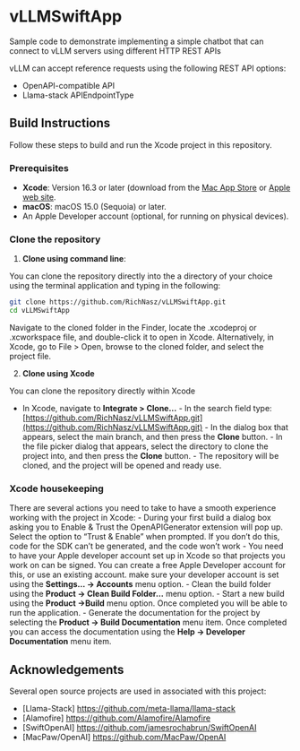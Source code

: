 # vLLMSwiftApp
Sample code to demonstrate implementing a simple chatbot that can connect to vLLM servers using different HTTP REST APIs

vLLM can accept reference requests using the following REST API options:
- OpenAPI-compatible API
- Llama-stack APIEndpointType

## Build Instructions

Follow these steps to build and run the Xcode project in this repository.

### Prerequisites
- **Xcode**: Version 16.3 or later (download from the [Mac App Store](https://apps.apple.com/us/app/xcode/id497799835) or [Apple web site](https://developer.apple.com/xcode/).
- **macOS**: macOS 15.0 (Sequoia) or later.
- An Apple Developer account (optional, for running on physical devices).

### Clone the repository

1. **Clone using command line**:

You can clone the repository directly into the a directory of your choice using the terminal application and typing in the following:
   ```bash
   git clone https://github.com/RichNasz/vLLMSwiftApp.git
   cd vLLMSwiftApp
   ```
   
Navigate to the cloned folder in the Finder, locate the .xcodeproj or .xcworkspace file, and double-click it to open in Xcode.
Alternatively, in Xcode, go to File > Open, browse to the cloned folder, and select the project file.
   
2. **Clone using Xcode**

You can clone the repository directly within Xcode
   - In Xcode, navigate to **Integrate > Clone...**
	- In the search field type: [https://github.com/RichNasz/vLLMSwiftApp.git](https://github.com/RichNasz/vLLMSwiftApp.git)
	- In the dialog box that appears, select the main branch, and then press the **Clone** button.
	- In the file picker dialog that appears, select the directory to clone the project into, and then press the **Clone** button.
	- The repository will be cloned, and the project will be opened and ready use.
	
### Xcode housekeeping

There are several actions you need to take to have a smooth experience working with the project in Xcode:
	- During your first build a dialog box asking you to Enable & Trust the OpenAPIGenerator extension will pop up. Select the option to “Trust & Enable” when prompted. If you don’t do this, code for the SDK can’t be generated, and the code won’t work
	- You need to have your Apple developer account set up in Xcode so that projects you work on can be signed. You can create a free Apple Developer account for this, or use an existing account. make sure your developer account is set using the **Settings… -> Accounts** menu option.
	- Clean the build folder using the **Product -> Clean Build Folder…** menu option.
	- Start a new build using the **Product ->Build** menu option. Once completed you will be able to run the application.
	- Generate the documentation for the project by selecting the **Product -> Build Documentation** menu item. Once completed you can access the documentation using the **Help -> Developer Documentation** menu item.
	
 
	

## Acknowledgements

Several open source projects are used in associated with this project:
- [Llama-Stack] https://github.com/meta-llama/llama-stack
- [Alamofire] https://github.com/Alamofire/Alamofire
- [SwiftOpenAI] https://github.com/jamesrochabrun/SwiftOpenAI
- [MacPaw/OpenAI] https://github.com/MacPaw/OpenAI
